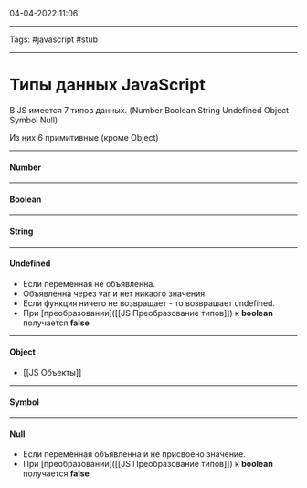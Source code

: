 04-04-2022
11:06
***
Tags: #javascript #stub 
***
# Типы данных JavaScript
В JS имеется 7 типов данных. 
(Number Boolean String Undefined Object Symbol Null)

Из них 6 примитивные (кроме Object)

---
#### Number

---
#### Boolean

---
#### String

---
#### Undefined
- Если переменная не объявленна.
- Объявленна через var и нет никаого значения.
- Если функция ничего не возвращает - то возврашает undefined.
- При [преобразовании]([[JS Преобразование типов]]) к **boolean** получается **false**

---
#### Object 
- [[JS Объекты]]

---
#### Symbol

---
#### Null
- Если переменная объявленна и не присвоено значение. 
- При [преобразовании]([[JS Преобразование типов]]) к **boolean** получается **false**

